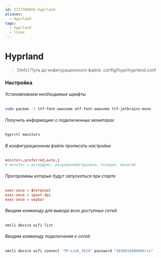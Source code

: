 ```yaml
---
id: 1727384855-hyprland
aliases:
  - Hyprland
tags:
  - hyprland
  - linux
---
```

# Hyprland

>[!info] Путь до кнфигурационного файла
> .config/hypr/hyprland.conf


### Настройка

###### Устанавливаем необходимые шрифты
```bash
sudo pacman -S ttf-font-awesome otf-font-awesome ttf-jetbrains-mono
```

###### Получить информацию о подключенных мониторах

```bash
hyprctl monitors
```

###### В конфигурационном файле прописать настройки
```conf
monitor=,preferred,auto,1
# monitor = интерфуйс, разрешение@герцовка, позиция, масштаб
```

###### Прогараммы которые будут запускаться при старте
```conf
exec-once = $terminal
exec-once = spoof-dpi
exec-once = waybar
```

###### Вводим комманду для вывода всех доступных сетей
```bash
nmcli device wifi list
```
###### Вводим комманду подключения к сетей
```bash
nmcli device wifi connect "TP-Link_3514" password "242003109695Kris" 
```
